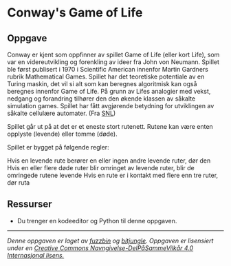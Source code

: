 # Conway's Game of Life

## Oppgave

Conway er kjent som oppfinner av spillet Game of Life (eller kort Life), som var en videreutvikling og forenkling av ideer fra John von Neumann. Spillet ble først publisert i 1970 i Scientific American innenfor Martin Gardners rubrik Mathematical Games. Spillet har det teoretiske potentiale av en Turing maskin, det vil si alt som kan beregnes algoritmisk kan også beregnes innenfor Game of Life. På grunn av Lifes analogier med vekst, nedgang og forandring tilhører den den økende klassen av såkalte simulation games. Spillet har fått avgjørende betydning for utviklingen av såkalte cellulære automater. (Fra [SNL](https://snl.no/John_Horton_Conway))

Spillet går ut på at det er et eneste stort rutenett. Rutene kan være enten opplyste (levende) eller tomme (døde).

Spillet er bygget på følgende regler:

Hvis en levende rute berører en eller ingen andre levende ruter, dør den
Hvis en eller flere døde ruter blir omringet av levende ruter, blir de omringede rutene levende
Hvis en rute er i kontakt med flere enn tre ruter, dør ruta

## Ressurser

* Du trenger en kodeeditor og Python til denne oppgaven.


---

_Denne oppgaven er laget av [fuzzbin](https://github.com/fuzzbin) og [bitjungle](https://github.com/bitjungle). Oppgaven er lisensiert under en [Creative Commons Navngivelse-DelPåSammeVilkår 4.0 Internasjonal lisens.](http://creativecommons.org/licenses/by-sa/4.0/)_
